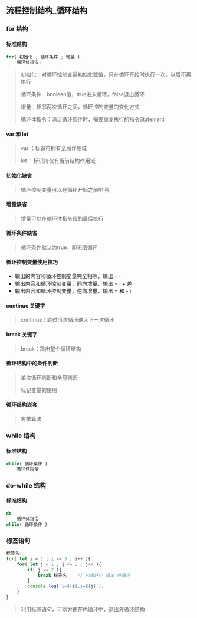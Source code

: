 ## 流程控制结构_循环结构

### for 结构

#### 标准结构

```javascript
for( 初始化 ; 循环条件 ; 增量 )
    循环体指令;
```

> 初始化：对循环控制变量初始化赋值，只在循环开始时执行一次，以后不再执行
> 
> 循环条件：boolean值，true进入循环，false退出循环
> 
> 增量：相邻两次循环之间，循环控制变量的变化方式
> 
> 循环体指令：满足循环条件时，需要重复执行的指令Statement

#### var 和 let

> var ：标识符拥有全局作用域
> 
> let ：标识符仅有当前结构作用域

#### 初始化缺省

> 循环控制变量可以在循环开始之前申明

#### 增量缺省

> 增量可以在循环体指令段的最后执行

#### 循环条件缺省

> 循环条件默认为true，即无限循环

#### 循环控制变量使用技巧

+ 输出的内容和循环控制变量完全相等，输出 = i 
+ 输出内容和循环控制变量，同向增量，输出 = i + 差
+ 输出内容和循环控制变量，逆向增量，输出 = 和 - i

#### continue 关键字

> continue：跳过当次循环进入下一次循环

#### break 关键字

> break：跳出整个循环结构

#### 循环结构中的条件判断

> 单次循环判断和全局判断
> 
> 标记变量的使用

#### 循环结构嵌套

> 穷举算法

### while 结构

#### 标准结构

```javascript
while( 循环条件 )
    循环体指令
```

### do-while 结构

#### 标准结构

```javascript
do
    循环体指令
while( 循环条件 )
```

### 标签语句

```javascript
标签名:
for( let i = 1 ; i <= 3 ; i++ ){
    for( let j = 1 ; j <= 3 ; j++ ){
        if( j == 2 ){
            break 标签名    // 内循环中 退出 外循环
        }
        console.log(`i=${i},j=${j}`);
    }
}
```

> 利用标签语句，可以方便在内循环中，退出外循环结构